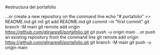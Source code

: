 #estructura del portafolio

…or create a new repository on the command line
echo "# portafolio" >> README.md
git init
git add README.md
git commit -m "first commit"
git branch -M main
git remote add origin https://github.com/glinares6/portafolio.git
git push -u origin main
…or push an existing repository from the command line
git remote add origin https://github.com/glinares6/portafolio.git
git branch -M main
git push -u origin main